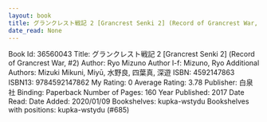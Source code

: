 ```yaml
---
layout: book
title: グランクレスト戦記 2 [Grancrest Senki 2] (Record of Grancrest War,  no. 2)
date_read: None
---
```


Book Id: 36560043
Title: グランクレスト戦記 2 [Grancrest Senki 2] (Record of Grancrest War, #2)
Author: Ryo Mizuno
Author l-f: Mizuno, Ryo
Additional Authors: Mizuki Mikuni, Miyū, 水野良, 四葉真, 深遊
ISBN: 4592147863
ISBN13: 9784592147862
My Rating: 0
Average Rating: 3.78
Publisher: 白泉社
Binding: Paperback
Number of Pages: 160
Year Published: 2017
Date Read: 
Date Added: 2020/01/09
Bookshelves: kupka-wstydu
Bookshelves with positions: kupka-wstydu (#685)

